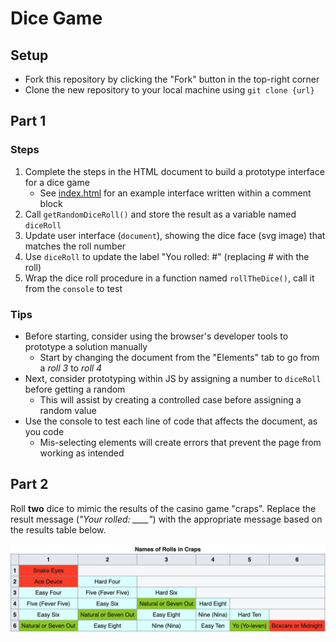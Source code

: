 # Dice Game

## Setup
- Fork this repository by clicking the "Fork" button in the top-right corner
- Clone the new repository to your local machine using `git clone {url}`

## Part 1

### Steps
1. Complete the steps in the HTML document to build a prototype interface for a dice game 
	- See [index.html](./index.html) for an example interface written within a comment block
3. Call `getRandomDiceRoll()` and store the result as a variable named `diceRoll`
4. Update user interface (`document`), showing the dice face (svg image) that matches the roll number
5. Use `diceRoll` to update the label "You rolled: #" (replacing # with the roll)
6. Wrap the dice roll procedure in a function named `rollTheDice()`, call it from the `console` to test

### Tips
- Before starting, consider using the browser's developer tools to prototype a solution manually
	- Start by changing the document from the "Elements" tab to go from a *roll 3* to *roll 4*
- Next, consider prototyping within JS by assigning a number to `diceRoll` before getting a random
	- This will assist by creating a controlled case before assigning a random value
- Use the console to test each line of code that affects the document, as you code
	- Mis-selecting elements will create errors that prevent the page from working as intended


## Part 2

Roll **two** dice to mimic the results of the casino game "craps". Replace the result message (*"Your rolled: ____"*) with the appropriate message based on the results table below.

![Craps game results](./img/craps.png)